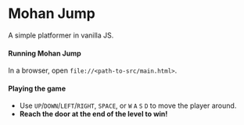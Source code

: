 # Mohan Jump

A simple platformer in vanilla JS.

#### Running Mohan Jump

In a browser, open `file://<path-to-src/main.html>`.

#### Playing the game

* Use `UP`/`DOWN`/`LEFT`/`RIGHT`, `SPACE`, or `W` `A` `S` `D` to move the player around.
* **Reach the door at the end of the level to win!**
